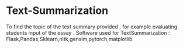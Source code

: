 # Text-Summarization

To find the topic of the text summary provided , for example evaluating students input of the essay .
Software used for TextSummarization :
Flask,Pandas,Sklearn,nltk,gensim,pytorch,matplotlib
